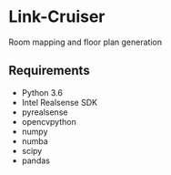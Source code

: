 # Link-Cruiser
Room mapping and floor plan generation

## Requirements
* Python 3.6
* Intel Realsense SDK
* pyrealsense
* opencvpython
* numpy
* numba
* scipy
* pandas